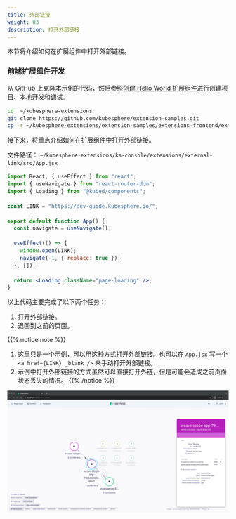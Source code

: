 ```yaml
---
title: 外部链接
weight: 03
description: 打开外部链接
---
```


本节将介绍如何在扩展组件中打开外部链接。

### 前端扩展组件开发

从 GitHub 上克隆本示例的代码，然后参照[创建 Hello World 扩展组件](../../quickstart/hello-world-extension)进行创建项目、本地开发和调试。

```bash
cd  ~/kubesphere-extensions
git clone https://github.com/kubesphere/extension-samples.git
cp -r ~/kubesphere-extensions/extension-samples/extensions-frontend/extensions/external-link ~/kubesphere-extensions/ks-console/extensions
```

接下来，将重点介绍如何在扩展组件中打开外部链接。

文件路径： `~/kubesphere-extensions/ks-console/extensions/external-link/src/App.jsx`

```jsx
import React, { useEffect } from "react";
import { useNavigate } from "react-router-dom";
import { Loading } from "@kubed/components";

const LINK = "https://dev-guide.kubesphere.io/";

export default function App() {
  const navigate = useNavigate();

  useEffect(() => {
    window.open(LINK);
    navigate(-1, { replace: true });
  }, []);

  return <Loading className="page-loading" />;
}
```

以上代码主要完成了以下两个任务：

1. 打开外部链接。
2. 退回到之前的页面。

{{% notice note %}}

1. 这里只是一个示例，可以用这种方式打开外部链接。也可以在 `App.jsx` 写一个 `<a href={LINK} _blank />` 来手动打开外部链接。
2. 示例中打开外部链接的方式虽然可以直接打开外链，但是可能会造成之前页面状态丢失的情况。
   {{% /notice %}}

![weave-scope-dashboard](./sample-weave-scope-dashboard.png?width=1200px)
